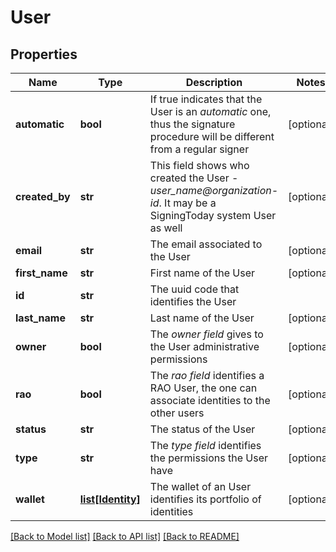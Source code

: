 # User

## Properties
Name | Type | Description | Notes
------------ | ------------- | ------------- | -------------
**automatic** | **bool** | If true indicates that the User is an _automatic_ one, thus the signature procedure will be different from a regular signer | [optional] 
**created_by** | **str** | This field shows who created the User - _user_name@organization-id_. It may be a SigningToday system User as well | [optional] 
**email** | **str** | The email associated to the User | [optional] 
**first_name** | **str** | First name of the User | [optional] 
**id** | **str** | The uuid code that identifies the User | 
**last_name** | **str** | Last name of the User | [optional] 
**owner** | **bool** | The _owner field_ gives to the User administrative permissions | [optional] 
**rao** | **bool** | The _rao field_ identifies a RAO User, the one can associate identities to the other users | [optional] 
**status** | **str** | The status of the User | [optional] 
**type** | **str** | The _type field_ identifies the permissions the User have | [optional] 
**wallet** | [**list[Identity]**](Identity.md) | The wallet of an User identifies its portfolio of identities | [optional] 

[[Back to Model list]](../README.md#documentation-for-models) [[Back to API list]](../README.md#documentation-for-api-endpoints) [[Back to README]](../README.md)


